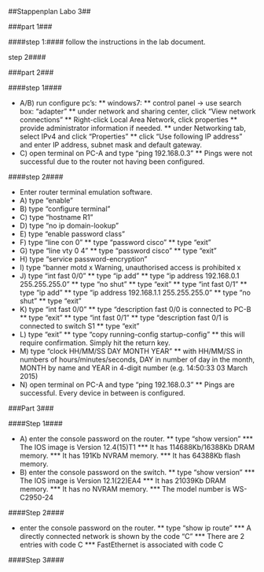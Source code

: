 ##Stappenplan Labo 3##

###part 1###

####step 1:####
follow the instructions in the lab document.

$$$$step 2####

###part 2###

####step 1####
* A/B) run configure pc’s:
** windows7:
** control panel -> use search box: “adapter”
** under network and sharing center, click “View network connections”
** Right-click Local Area Network, click properties
** provide administrator information if needed.
** under Networking tab, select IPv4 and click “Properties”
** click “Use following IP address” and enter IP address, subnet mask and default gateway.
* C) open terminal on PC-A and type “ping 192.168.0.3”
** Pings were not successful due to the router not having been configured.

####step 2####
* Enter router terminal emulation software.
* A) type “enable”
* B) type “configure terminal”
* C) type “hostname R1”
* D) type “no ip domain-lookup”
* E) type “enable password class”
* F) type “line con 0”
** type “password cisco”
** type “exit”
* G) type “line vty 0 4”
** type “password cisco”
** type “exit”
* H) type “service password-encryption”
* I) type “banner motd x Warning, unauthorised access is prohibited x
* J) type “int fast 0/0”
** type “ip add”
** type “ip address 192.168.0.1 255.255.255.0”
** type “no shut”
** type “exit”
** type “int fast 0/1”
** type “ip add”
** type “ip address 192.168.1.1 255.255.255.0”
** type “no shut”
** type “exit”
* K) type “int fast 0/0”
** type “description fast 0/0 is connected to PC-B
** type “exit”
** type “int fast 0/1”
** type “description fast 0/1 is connected to switch S1
** type “exit”
* L) type “exit”
** type “copy running-config startup-config”
** this will require confirmation. Simply hit the return key.
* M) type “clock HH/MM/SS DAY MONTH YEAR”
** with HH/MM/SS in numbers of hours/minutes/seconds, DAY in number of day in the month, MONTH by name and YEAR in 4-digit number  (e.g. 14:50:33 03 March 2015)
* N) open terminal on PC-A and type “ping 192.168.0.3”
** Pings are successful. Every device in between is configured.

###Part 3###

####Step 1####
* A) enter the console password on the router.
** type “show version”
*** The IOS image is Version 12.4(15)T1
*** It has 114688Kb/16388Kb DRAM memory.
*** It has 191Kb NVRAM memory.
*** It has 64388Kb flash memory.
* B)  enter the console password on the switch.
** type “show version”
*** The IOS image is Version 12.1(22)EA4
*** It has 21039Kb DRAM memory.
*** It has no NVRAM memory.
*** The model number is WS-C2950-24

####Step 2####

* enter the console password on the router.
** type “show ip route”
*** A directly connected network is shown by the code “C”
*** There are 2 entries with code C
*** FastEthernet is associated with code C

####Step 3####

